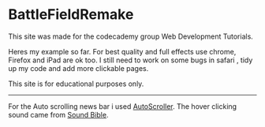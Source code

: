 BattleFieldRemake
=================
This site was made for the codecademy group Web Development Tutorials.

Heres my example so far. For best quality and full effects use chrome, Firefox and iPad are ok too. I still need to work on some bugs in safari , tidy up my code and add more clickable pages.

This site is for educational purposes only.

-------------------------------------------------------------------------- 

For the Auto scrolling news bar i used [AutoScroller](http://www.yeesiang.com/jquery.autoScroller/).
The hover clicking sound came from [Sound Bible](http://soundbible.com/).
